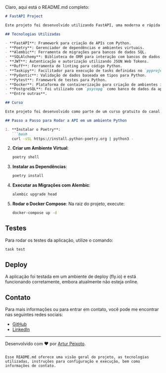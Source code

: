 Claro, aqui está o README.md completo:

```markdown
# FastAPI Project

Este projeto foi desenvolvido utilizando FastAPI, uma moderna e rápida framework para construção de APIs com Python. A seguir, você encontrará informações sobre as tecnologias utilizadas, o passo a passo para rodar a aplicação, como executar os testes e onde encontrar mais informações sobre o desenvolvedor.

## Tecnologias Utilizadas

- **FastAPI**: Framework para criação de APIs com Python.
- **Poetry**: Gerenciador de dependências e ambientes virtuais.
- **Alembic**: Ferramenta de migrações para bancos de dados SQL.
- **SQLAlchemy**: Biblioteca de ORM para interação com bancos de dados SQL.
- **JWT**: Autenticação e autorização utilizando JSON Web Tokens.
- **Ruff**: Ferramenta de linting para código Python.
- **Taskipy**: Facilitador para execução de tasks definidas no `pyproject.toml`.
- **Pydantic**: Validação de dados baseada em tipos para Python.
- **Pytest**: Framework de testes para Python.
- **Docker**: Plataforma de containerização para criação de ambientes isolados.
- **PostgreSQL**: Foi utilizado com `psycopg` como banco de dados da aplicação.
- **Entre outras**.

## Curso

Este projeto foi desenvolvido como parte de um curso gratuito do canal do YouTube do Eduardo Mendes, especialista em Python.

## Passo a Passo para Rodar a API em um ambiente Python

1. **Instalar o Poetry**:
   ```bash
   curl -sSL https://install.python-poetry.org | python3 -
   ```

2. **Criar um Ambiente Virtual**:
   ```bash
   poetry shell
   ```

3. **Instalar as Dependências**:
   ```bash
   poetry install
   ```

4. **Executar as Migrações com Alembic**:
   ```bash
   alembic upgrade head
   ```

5. **Rodar o Docker Compose**:
   Na raiz do projeto, execute:
   ```bash
   docker-compose up -d
   ```

## Testes

Para rodar os testes da aplicação, utilize o comando:
```bash
task test
```

## Deploy

A aplicação foi testada em um ambiente de deploy (fly.io) e está funcionando corretamente, embora atualmente não esteja online.

## Contato

Para mais informações ou para entrar em contato, você pode me encontrar nas seguintes redes sociais:

- [GitHub](https://github.com/arturpeixoto)
- [LinkedIn](https://linkedin.com/in/arturpeixoto)

---

Desenvolvido com ❤️ por [Artur Peixoto](https://github.com/arturpeixoto).
```

Esse README.md oferece uma visão geral do projeto, as tecnologias utilizadas, instruções para configuração e execução, bem como informações de contato.